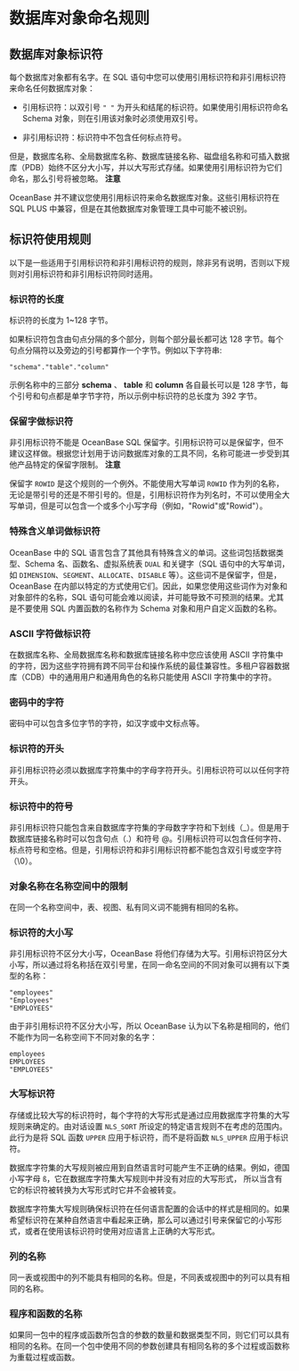 数据库对象命名规则 
==============================



数据库对象标识符 
--------------------

每个数据库对象都有名字。在 SQL 语句中您可以使用引用标识符和非引用标识符来命名任何数据库对象：

* 引用标识符：以双引号 `" "` 为开头和结尾的标识符。如果使用引用标识符命名 Schema 对象，则在引用该对象时必须使用双引号。

  

* 非引用标识符：标识符中不包含任何标点符号。

  




但是，数据库名称、全局数据库名称、数据库链接名称、磁盘组名称和可插入数据库（PDB）始终不区分大小写，并以大写形式存储。如果使用引用标识符为它们命名，那么引号将被忽略。
**注意**



OceanBase 并不建议您使用引用标识符来命名数据库对象。这些引用标识符在 SQL PLUS 中兼容，但是在其他数据库对象管理工具中可能不被识别。

标识符使用规则 
-------------------

以下是一些适用于引用标识符和非引用标识符的规则，除非另有说明，否则以下规则对引用标识符和非引用标识符同时适用。

### 标识符的长度 

标识符的长度为 1\~128 字节。

如果标识符包含由句点分隔的多个部分，则每个部分最长都可达 128 字节。每个句点分隔符以及旁边的引号都算作一个字节。例如以下字符串:

    "schema"."table"."column"



示例名称中的三部分 **schema** 、 **table** 和 **column** 各自最长可以是 128 字节，每个引号和句点都是单字节字符，所以示例中标识符的总长度为 392 字节。

### 保留字做标识符 

非引用标识符不能是 OceanBase SQL 保留字。引用标识符可以是保留字，但不建议这样做。根据您计划用于访问数据库对象的工具不同，名称可能进一步受到其他产品特定的保留字限制。
**注意**



保留字 `ROWID` 是这个规则的一个例外。不能使用大写单词 `ROWID` 作为列的名称，无论是带引号的还是不带引号的。但是，引用标识符作为列名时，不可以使用全大写单词，但是可以包含一个或多个小写字母（例如，"Rowid"或"Rowid"）。

### 特殊含义单词做标识符 

OceanBase 中的 SQL 语言包含了其他具有特殊含义的单词。这些词包括数据类型、Schema 名、函数名、虚拟系统表 `DUAL` 和关键字（SQL 语句中的大写单词，如 `DIMENSION`、`SEGMENT`、`ALLOCATE`、`DISABLE` 等）。这些词不是保留字，但是，OceanBase 在内部以特定的方式使用它们。因此，如果您使用这些词作为对象和对象部件的名称，SQL 语句可能会难以阅读，并可能导致不可预测的结果。尤其是不要使用 SQL 内置函数的名称作为 Schema 对象和用户自定义函数的名称。

### ASCII 字符做标识符 

在数据库名称、全局数据库名称和数据库链接名称中您应该使用 ASCII 字符集中的字符，因为这些字符拥有跨不同平台和操作系统的最佳兼容性。多租户容器数据库（CDB）中的通用用户和通用角色的名称只能使用 ASCII 字符集中的字符。

### 密码中的字符 

密码中可以包含多位字节的字符，如汉字或中文标点等。

### 标识符的开头 

非引用标识符必须以数据库字符集中的字母字符开头。引用标识符可以以任何字符开头。

### 标识符中的符号 

非引用标识符只能包含来自数据库字符集的字母数字字符和下划线（_）。但是用于数据库链接名称时可以包含句点（.）和符号 @。引用标识符可以包含任何字符、标点符号和空格。但是，引用标识符和非引用标识符都不能包含双引号或空字符（\\0）。

### 对象名称在名称空间中的限制 

在同一个名称空间中，表、视图、私有同义词不能拥有相同的名称。

### 标识符的大小写 

非引用标识符不区分大小写，OceanBase 将他们存储为大写。引用标识符区分大小写，所以通过将名称括在双引号里，在同一命名空间的不同对象可以拥有以下类型的名称：

    "employees"
    "Employees"
    "EMPLOYEES"



由于非引用标识符不区分大小写，所以 OceanBase 认为以下名称是相同的，他们不能作为同一名称空间下不同对象的名字：

    employees
    EMPLOYEES
    "EMPLOYEES"



### 大写标识符 

存储或比较大写的标识符时，每个字符的大写形式是通过应用数据库字符集的大写规则来确定的。由对话设置 `NLS_SORT` 所设定的特定语言规则不在考虑的范围内。此行为是将 SQL 函数 `UPPER` 应用于标识符，而不是将函数 `NLS_UPPER` 应用于标识符。

数据库字符集的大写规则被应用到自然语言时可能产生不正确的结果。例如，德国小写字母 `ß`，它在数据库字符集大写规则中并没有对应的大写形式， 所以当含有它的标识符被转换为大写形式时它并不会被转变。

数据库字符集大写规则确保标识符在任何语言配置的会话中的样式是相同的。如果希望标识符在某种自然语言中看起来正确，那么可以通过引号来保留它的小写形式，或者在使用该标识符时使用对应语言上正确的大写形式。

### 列的名称 

同一表或视图中的列不能具有相同的名称。但是，不同表或视图中的列可以具有相同的名称。

### 程序和函数的名称 

如果同一包中的程序或函数所包含的参数的数量和数据类型不同，则它们可以具有相同的名称。在同一个包中使用不同的参数创建具有相同名称的多个过程或函数称为重载过程或函数。

